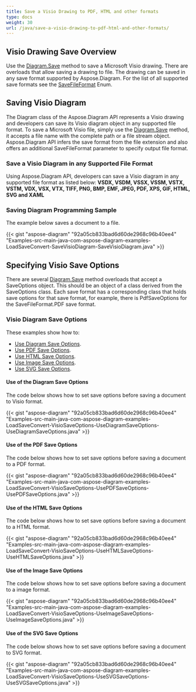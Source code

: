 ```yaml
---
title: Save a Visio Drawing to PDF, HTML and other formats
type: docs
weight: 30
url: /java/save-a-visio-drawing-to-pdf-html-and-other-formats/
---
```


## **Visio Drawing Save Overview**
Use the [Diagram.Save](https://apireference.aspose.com/java/diagram/com.aspose.diagram/diagram#save\(java.lang.String,%20int\)) method to save a Microsoft Visio drawing. There are overloads that allow saving a drawing to file. The drawing can be saved in any save format supported by Aspose.Diagram. For the list of all supported save formats see the [SaveFileFormat](https://apireference.aspose.com/java/diagram/com.aspose.diagram/SaveFileFormat) Enum.
## **Saving Visio Diagram**
The Diagram class of the Aspose.Diagram API represents a Visio drawing and developers can save its Visio diagram object in any supported file format. To save a Microsoft Visio file, simply use the [Diagram.Save](https://apireference.aspose.com/java/diagram/com.aspose.diagram/diagram#save\(java.lang.String,%20int\)) method, it accepts a file name with the complete path or a file stream object. Aspose.Diagram API infers the save format from the file extension and also offers an additional SaveFileFormat parameter to specify output file format.
### **Save a Visio Diagram in any Supported File Format**
Using Aspose.Diagram API, developers can save a Visio diagram in any supported file format as listed below:
**VSDX, VSDM, VSSX, VSSM, VSTX, VSTM, VDX, VSX, VTX, TIFF, PNG, BMP, EMF, JPEG, PDF, XPS, GIF, HTML, SVG and XAML**
### **Saving Diagram Programming Sample**
The example below saves a document to a file.

{{< gist "aspose-diagram" "92a05cb833bad6d60de2968c96b40ee4" "Examples-src-main-java-com-aspose-diagram-examples-LoadSaveConvert-SaveVisioDiagram-SaveVisioDiagram.java" >}}
## **Specifying Visio Save Options**
There are several [Diagram.Save](https://apireference.aspose.com/java/diagram/com.aspose.diagram/diagram#save\(java.lang.String,%20int\)) method overloads that accept a SaveOptions object. This should be an object of a class derived from the SaveOptions class. Each save format has a corresponding class that holds save options for that save format, for example, there is PdfSaveOptions for the SaveFileFormat.PDF save format.
### **Visio Diagram Save Options**
These examples show how to:

- [Use Diagram Save Options](/diagram/java/save-a-visio-drawing-to-pdf-2c-html-and-other-formats/).
- [Use PDF Save Options](/diagram/java/save-a-visio-drawing-to-pdf-2c-html-and-other-formats/).
- [Use HTML Save Options](/diagram/java/save-a-visio-drawing-to-pdf-2c-html-and-other-formats/).
- [Use Image Save Options](/diagram/java/save-a-visio-drawing-to-pdf-2c-html-and-other-formats/).
- [Use SVG Save Options](/diagram/java/save-a-visio-drawing-to-pdf-2c-html-and-other-formats/).
#### **Use of the Diagram Save Options**
The code below shows how to set save options before saving a document to Visio format.

{{< gist "aspose-diagram" "92a05cb833bad6d60de2968c96b40ee4" "Examples-src-main-java-com-aspose-diagram-examples-LoadSaveConvert-VisioSaveOptions-UseDiagramSaveOptions-UseDiagramSaveOptions.java" >}}



#### **Use of the PDF Save Options**
The code below shows how to set save options before saving a document to a PDF format.

{{< gist "aspose-diagram" "92a05cb833bad6d60de2968c96b40ee4" "Examples-src-main-java-com-aspose-diagram-examples-LoadSaveConvert-VisioSaveOptions-UsePDFSaveOptions-UsePDFSaveOptions.java" >}}



#### **Use of the HTML Save Options**
The code below shows how to set save options before saving a document to a HTML format.

{{< gist "aspose-diagram" "92a05cb833bad6d60de2968c96b40ee4" "Examples-src-main-java-com-aspose-diagram-examples-LoadSaveConvert-VisioSaveOptions-UseHTMLSaveOptions-UseHTMLSaveOptions.java" >}}



#### **Use of the Image Save Options**
The code below shows how to set save options before saving a document to a image format.

{{< gist "aspose-diagram" "92a05cb833bad6d60de2968c96b40ee4" "Examples-src-main-java-com-aspose-diagram-examples-LoadSaveConvert-VisioSaveOptions-UseImageSaveOptions-UseImageSaveOptions.java" >}}
#### **Use of the SVG Save Options**
The code below shows how to set save options before saving a document to SVG format.

{{< gist "aspose-diagram" "92a05cb833bad6d60de2968c96b40ee4" "Examples-src-main-java-com-aspose-diagram-examples-LoadSaveConvert-VisioSaveOptions-UseSVGSaveOptions-UseSVGSaveOptions.java" >}}

